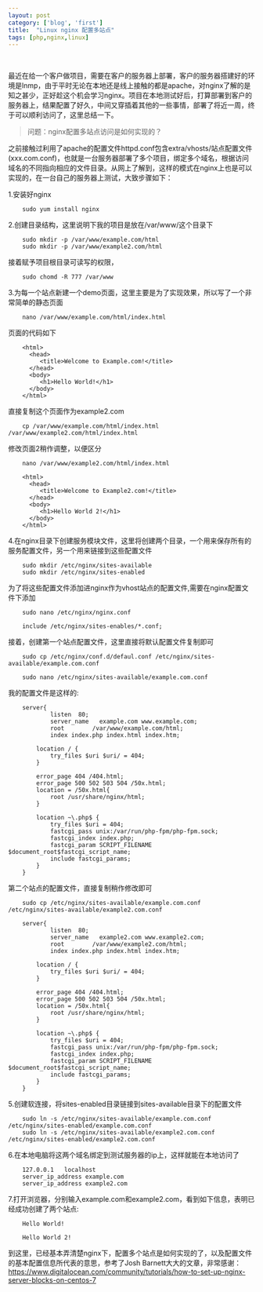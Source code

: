```yaml
---
layout: post
category: ['blog', 'first']
title:  "Linux nginx 配置多站点"
tags: [php,nginx,linux]
---
```

<br>

最近在给一个客户做项目，需要在客户的服务器上部署，客户的服务器搭建好的环境是lnmp，由于平时无论在本地还是线上接触的都是apache，对nginx了解的是知之甚少，正好趁这个机会学习nginx。项目在本地测试好后，打算部署到客户的服务器上，结果配置了好久，中间又穿插着其他的一些事情，部署了将近一周，终于可以顺利访问了，这里总结一下。<br>
<!-- more -->
>问题：nginx配置多站点访问是如何实现的？<br>

之前接触过利用了apache的配置文件httpd.conf包含extra/vhosts/站点配置文件(xxx.com.conf)，也就是一台服务器部署了多个项目，绑定多个域名，根据访问域名的不同指向相应的文件目录。从网上了解到，这样的模式在nginx上也是可以实现的，在一台自己的服务器上测试，大致步骤如下：<br>

1.安装好nginx<br>

        sudo yum install nginx

2.创建目录结构，这里说明下我的项目是放在/var/www/这个目录下<br>

        sudo mkdir -p /var/www/example.com/html
        sudo mkdir -p /var/www/example2.com/html

接着赋予项目根目录可读写的权限，
		
        sudo chomd -R 777 /var/www

3.为每一个站点新建一个demo页面，这里主要是为了实现效果，所以写了一个非常简单的静态页面

        nano /var/www/example.com/html/index.html

页面的代码如下

        <html>
          <head>
             <title>Welcome to Example.com!</title>
          </head>
          <body>
             <h1>Hello World!</h1>
          </body>
        </html>

直接复制这个页面作为example2.com

        cp /var/www/example.com/html/index.html /var/www/example2.com/html/index.html

修改页面2稍作调整，以便区分

        nano /var/www/example2.com/html/index.html

        <html>
          <head>
             <title>Welcome to Example2.com!</title>
          </head>
          <body>
             <h1>Hello World 2!</h1>
          </body>
        </html>

4.在nginx目录下创建服务模块文件，这里将创建两个目录，一个用来保存所有的服务配置文件，另一个用来链接到这些配置文件

        sudo mkdir /etc/nginx/sites-available
        sudo mkdir /etc/nginx/sites-enabled

为了将这些配置文件添加进nginx作为vhost站点的配置文件,需要在nginx配置文件下添加

        sudo nano /etc/nginx/nginx.conf

        include /etc/nginx/sites-enables/*.conf;

接着，创建第一个站点配置文件，这里直接将默认配置文件复制即可

        sudo cp /etc/nginx/conf.d/defaul.conf /etc/nginx/sites-available/example.com.conf

        sudo nano /etc/nginx/sites-available/example.com.conf

我的配置文件是这样的:
    
        server{
                listen	80;
                server_name   example.com www.example.com;
                root        /var/www/example.com/html;
                index index.php index.html index.htm;

            location / {
                try_files $uri $uri/ = 404;
            }

            error_page 404 /404.html;
            error_page 500 502 503 504 /50x.html;
            location = /50x.html{
                root /usr/share/nginx/html;
            }

            location ~\.php$ {
                try_files $uri = 404;
                fastcgi_pass unix:/var/run/php-fpm/php-fpm.sock;
                fastcgi_index index.php;
                fastcgi_param SCRIPT_FILENAME $document_root$fastcgi_script_name;
                include fastcgi_params;
            }
        }

第二个站点的配置文件，直接复制稍作修改即可

        sudo cp /etc/nginx/sites-available/example.com.conf /etc/nginx/sites-available/example2.com.conf

        server{
                listen	80;
                server_name   example2.com www.example2.com;
                root        /var/www/example2.com/html;
                index index.php index.html index.htm;

            location / {
                try_files $uri $uri/ = 404;
            }

            error_page 404 /404.html;
            error_page 500 502 503 504 /50x.html;
            location = /50x.html{
                root /usr/share/nginx/html;
            }

            location ~\.php$ {
                try_files $uri = 404;
                fastcgi_pass unix:/var/run/php-fpm/php-fpm.sock;
                fastcgi_index index.php;
                fastcgi_param SCRIPT_FILENAME $document_root$fastcgi_script_name;
                include fastcgi_params;
            }
        }

5.创建软连接，将sites-enabled目录链接到sites-available目录下的配置文件

        sudo ln -s /etc/nginx/sites-available/example.com.conf /etc/nginx/sites-enabled/example.com.conf
        sudo ln -s /etc/nginx/sites-available/example2.com.conf /etc/nginx/sites-enabled/example2.com.conf

6.在本地电脑将这两个域名绑定到测试服务器的ip上，这样就能在本地访问了

        127.0.0.1   localhost
        server_ip_address example.com
        server_ip_address example2.com

7.打开浏览器，分别输入example.com和example2.com，看到如下信息，表明已经成功创建了两个站点:

        Hello World!

        Hello World 2!

到这里，已经基本弄清楚nginx下，配置多个站点是如何实现的了，以及配置文件的基本配置信息所代表的意思，参考了Josh Barnett大大的文章，非常感谢：<br>
<https://www.digitalocean.com/community/tutorials/how-to-set-up-nginx-server-blocks-on-centos-7>

